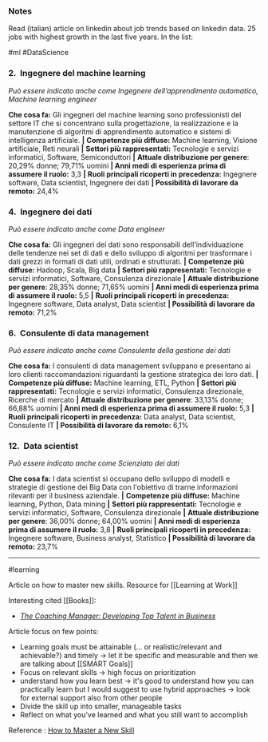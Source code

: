  

### Notes

Read (italian) article on linkedin about job trends based on linkedin data.
25 jobs with highest growth in the last five years. 
In the list:

#ml #DataScience 

### **2.  Ingegnere del machine learning**

_Può essere indicato anche come Ingegnere dell’apprendimento automatico, Machine learning engineer_

**Che cosa fa:** Gli ingegneri del machine learning sono professionisti del settore IT che si concentrano sulla progettazione, la realizzazione e la manutenzione di algoritmi di apprendimento automatico e sistemi di intelligenza artificiale. **|** **Competenze più diffuse:** Machine learning, Visione artificiale, Reti neurali **|** **Settori più rappresentati:** Tecnologie e servizi informatici, Software, Semiconduttori **|** **Attuale distribuzione per genere**: 20,29% donne; 79,71% uomini **| Anni medi di esperienza prima di assumere il ruolo:** 3,3 **|** **Ruoli principali ricoperti in precedenza:** Ingegnere software, Data scientist, Ingegnere dei dati **| Possibilità di lavorare da remoto:** 24,4%

### **4.  Ingegnere dei dati**

_Può essere indicato anche come Data engineer_

**Che cosa fa:** Gli ingegneri dei dati sono responsabili dell'individuazione delle tendenze nei set di dati e dello sviluppo di algoritmi per trasformare i dati grezzi in formati di dati utili, ordinati e strutturati. **|** **Competenze più diffuse:** Hadoop, Scala, Big data **|** **Settori più rappresentati:** Tecnologie e servizi informatici, Software, Consulenza direzionale **|** **Attuale distribuzione per genere**: 28,35% donne; 71,65% uomini **| Anni medi di esperienza prima di assumere il ruolo:** 5,5 **|** **Ruoli principali ricoperti in precedenza:** Ingegnere software, Data analyst, Data scientist **| Possibilità di lavorare da remoto:** 71,2%

### **6.  Consulente di data management**

_Può essere indicato anche come Consulente della gestione dei dati_

**Che cosa fa:** I consulenti di data management sviluppano e presentano ai loro clienti raccomandazioni riguardanti la gestione strategica dei loro dati. **|** **Competenze più diffuse:** Machine learning, ETL, Python **|** **Settori più rappresentati:** Tecnologie e servizi informatici, Consulenza direzionale, Ricerche di mercato **|** **Attuale distribuzione per genere**: 33,13% donne; 66,88% uomini **| Anni medi di esperienza prima di assumere il ruolo:** 5,3 **|** **Ruoli principali ricoperti in precedenza:** Data analyst, Data scientist, Consulente IT **| Possibilità di lavorare da remoto:** 6,1%

### **12.  Data scientist**

_Può essere indicato anche come Scienziato dei dati_

**Che cosa fa:** I data scientist si occupano dello sviluppo di modelli e strategie di gestione dei Big Data con l'obiettivo di trarne informazioni rilevanti per il business aziendale. **|** **Competenze più diffuse:** Machine learning, Python, Data mining **|** **Settori più rappresentati:** Tecnologie e servizi informatici, Software, Consulenza direzionale **|** **Attuale distribuzione per genere**: 36,00% donne; 64,00% uomini **| Anni medi di esperienza prima di assumere il ruolo:** 3,8 **|** **Ruoli principali ricoperti in precedenza:** Ingegnere software, Business analyst, Statistico **| Possibilità di lavorare da remoto:** 23,7%


---
#learning 

Article on how to master new skills. Resource for [[Learning at Work]]

Interesting cited [[Books]]:
-  _[The Coaching Manager: Developing Top Talent in Business](http://www.amazon.com/Coaching-Manager-Developing-Talent-Business/dp/1412977762)_

Article focus on few points:
- Learning goals must be attainable (... or realistic/relevant and achievable?) and timely -> let it be specific and measurable and then we are talking about [[SMART Goals]]
- Focus on relevant skills -> high focus on prioritization
- understand how you learn best -> it's good to understand how you can practically learn but I would suggest to use hybrid approaches -> look for external support also from other people
- Divide the skill up into smaller, manageable tasks
- Reflect on what you’ve learned and what you still want to accomplish

Reference : [How to Master a New Skill](https://hbr.org/2012/11/how-to-master-a-new-skill?tpcc=orgsocial_edit&utm_source=pocket_mylist)

